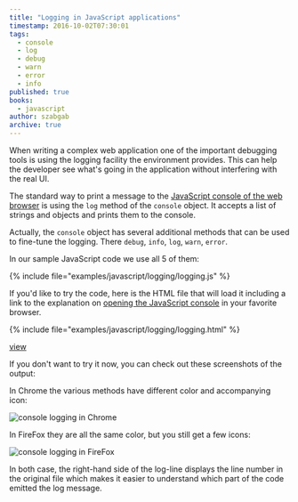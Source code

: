 ```yaml
---
title: "Logging in JavaScript applications"
timestamp: 2016-10-02T07:30:01
tags:
  - console
  - log
  - debug
  - warn
  - error
  - info
published: true
books:
  - javascript
author: szabgab
archive: true
---
```



When writing a complex web application one of the important debugging tools is using the logging facility
the environment provides. This can help the developer see what's going in the application without interfering
with the real UI.


The standard way to print a message to the [JavaScript console of the web browser](/open-javascript-console)
is using the `log` method of the `console` object. It accepts a list of strings and objects and prints them to the console.

Actually, the `console` object has several additional methods that can be used to fine-tune the logging.
There `debug`, `info`, `log`, `warn`, `error`.

In our sample JavaScript code we use all 5 of them:

{% include file="examples/javascript/logging/logging.js" %}

If you'd like to try the code, here is the HTML file that will load it including a link
to the explanation on [opening the JavaScript console](/open-javascript-console)
in your favorite browser.

{% include file="examples/javascript/logging/logging.html" %}

[view](examples/javascript/logging/logging.html)

If you don't want to try it now, you can check out these screenshots of the output:

In Chrome the various methods have different color and accompanying icon:

<img src="/img/javascript_logging_in_chrome.png" alt="console logging in Chrome" />

In FireFox they are all the same color, but you still get a few icons:

<img src="/img/javascript_logging_in_firefox.png" alt="console logging in FireFox" />

In both case, the right-hand side of the log-line displays the line number in the original file which makes it
easier to understand which part of the code emitted the log message.
